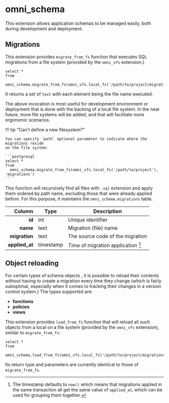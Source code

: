 # omni_schema

This extension allows application schemas to be managed easily, both during development and deployment.

## Migrations

This extension provides `migrate_from_fs` function that executes SQL migrations from a file system (provided by the `omni_vfs` extension.)

```postgresql
select *
from
    omni_schema.migrate_from_fs(omni_vfs.local_fs('/path/to/project/migrations'))
```

It returns a set of `text` with each element being the file name executed.

The above invocation is most useful for development environment or deployment that is done with the backing of a local file system. In the near future, more file systems will be added, and that will facilitate more ergonomic scenarios.

!!! tip "Can't define a new filesystem?"

    You can specify `path` optional parameter to indicate where the migrations reside
    on the file system:

    ```postgresql
    select *
    from
      omni_schema.migrate_from_fs(omni_vfs.local_fs('/path/to/project'), 'migrations')
    ```

This function will recursively find all files with `.sql` extension and apply them ordered by path name, excluding those that were already applied before. For this purpose, it maintains the `omni_schema.migrations` table.

|         Column | Type      | Description                               |
|---------------:|-----------|-------------------------------------------|
|         **id** | int       | Unique identifier                         |
|       **name** | text      | Migration (file) name                     |
|  **migration** | text      | The source code of the migration          |
| **applied_at** | timestamp | Time of migration application [^grouping] |

[^grouping]: The timestamp defaults to `now()` which means that migrations applied in the same transaction all get the same value of `applied_at`, which can be used for grouping them together.

## Object reloading

For certain types of schema objects , it is possible to reload their contents without having to create a migration every time they change (which is fairly suboptimal, especially when it comes to tracking their changes in a version control system.)
The types supported are:

* **functions**
* **policies**
* **views**

This extension provides `load_from_fs` function that will reload all such objects from a local on a file system (provided by the `omni_vfs` extension), similar to `migrate_from_fs`:

```postgresql
select *
from
    omni_schema.load_from_fs(omni_vfs.local_fs('/path/to/project/migrations'))
```

Its return type and parameters are currently identical to those of `migrate_from_fs`.